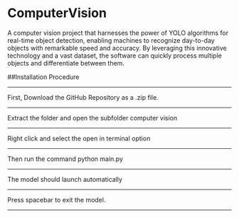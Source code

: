 # ComputerVision
A computer vision project that harnesses the power of YOLO algorithms for real-time object detection, enabling machines to recognize day-to-day objects with remarkable speed and accuracy. By leveraging this innovative technology and a vast dataset, the software can quickly process multiple objects and differentiate between them.


##Installation Procedure

***
First, Download the GitHub Repository as a .zip file.
***
Extract the folder and open the subfolder computer vision
***
Right click and select the open in terminal option
***
Then run the command python main.py
***
The model should launch automatically
***
Press spacebar to exit the model.
***
